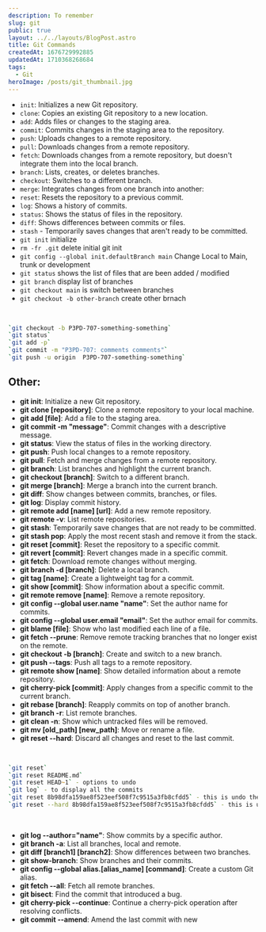 ```yaml
---
description: To remember
slug: git
public: true
layout: ../../layouts/BlogPost.astro
title: Git Commands
createdAt: 1676729992885
updatedAt: 1710368268684
tags:
  - Git
heroImage: /posts/git_thumbnail.jpg
---
```


- `init`: Initializes a new Git repository.
- `clone`: Copies an existing Git repository to a new location.
- `add`: Adds files or changes to the staging area.
- `commit`: Commits changes in the staging area to the repository.
- `push`: Uploads changes to a remote repository.
- `pull`: Downloads changes from a remote repository.
- `fetch`: Downloads changes from a remote repository, but doesn't integrate them into the local branch.
- `branch`: Lists, creates, or deletes branches.
- `checkout`: Switches to a different branch.
- `merge`: Integrates changes from one branch into another:
- `reset`: Resets the repository to a previous commit.
- `log`: Shows a history of commits.
- `status`: Shows the status of files in the repository.
- `diff`: Shows differences between commits or files.
- `stash` - Temporarily saves changes that aren't ready to be committed.
- `git init` initialize
- `rm -fr .git` delete initial git init
- `git config --global init.defaultBranch main` Change Local to Main, trunk or development
- `git status` shows the list of files that are been added / modified 
- `git branch` display list of branches
- `git checkout main` is switch between branches 
- `git checkout -b other-branch` create other brnach

<br>

```zsh
`git checkout -b P3PD-707-something-something`
`git status`
`git add -p`
`git commit -m "P3PD-707: comments comments"`
`git push -u origin  P3PD-707-something-something`
```

## Other:
- **git init**: Initialize a new Git repository.
- **git clone [repository]**: Clone a remote repository to your local machine.
- **git add [file]**: Add a file to the staging area.
- **git commit -m "message"**: Commit changes with a descriptive message.
- **git status**: View the status of files in the working directory.
- **git push**: Push local changes to a remote repository.
- **git pull**: Fetch and merge changes from a remote repository.
- **git branch**: List branches and highlight the current branch.
- **git checkout [branch]**: Switch to a different branch.
- **git merge [branch]**: Merge a branch into the current branch.
- **git diff**: Show changes between commits, branches, or files.
- **git log**: Display commit history.
- **git remote add [name] [url]**: Add a new remote repository.
- **git remote -v**: List remote repositories.
- **git stash**: Temporarily save changes that are not ready to be committed.
- **git stash pop**: Apply the most recent stash and remove it from the stack.
- **git reset [commit]**: Reset the repository to a specific commit.
- **git revert [commit]**: Revert changes made in a specific commit.
- **git fetch**: Download remote changes without merging.
- **git branch -d [branch]**: Delete a local branch.
- **git tag [name]**: Create a lightweight tag for a commit.
- **git show [commit]**: Show information about a specific commit.
- **git remote remove [name]**: Remove a remote repository.
- **git config --global user.name "name"**: Set the author name for commits.
- **git config --global user.email "email"**: Set the author email for commits.
- **git blame [file]**: Show who last modified each line of a file.
- **git fetch --prune**: Remove remote tracking branches that no longer exist on the remote.
- **git checkout -b [branch]**: Create and switch to a new branch.
- **git push --tags**: Push all tags to a remote repository.
- **git remote show [name]**: Show detailed information about a remote repository.
- **git cherry-pick [commit]**: Apply changes from a specific commit to the current branch.
- **git rebase [branch]**: Reapply commits on top of another branch.
- **git branch -r**: List remote branches.
- **git clean -n**: Show which untracked files will be removed.
- **git mv [old_path] [new_path]**: Move or rename a file.
- **git reset --hard**: Discard all changes and reset to the last commit.

<br>

```zsh
`git reset` 
`git reset README.md`
`git reset HEAD~1` - options to undo
`git log` - to display all the commits
`git reset 8b98dfa159ae8f523eef508f7c9515a3fb8cfdd5` - this is undo the commits
`git reset --hard 8b98dfa159ae8f523eef508f7c9515a3fb8cfdd5` - this is undo the commits and file changes as well
```

<br>

- **git log --author="name"**: Show commits by a specific author.
- **git branch -a**: List all branches, local and remote.
- **git diff [branch1] [branch2]**: Show differences between two branches.
- **git show-branch**: Show branches and their commits.
- **git config --global alias.[alias_name] [command]**: Create a custom Git alias.
- **git fetch --all**: Fetch all remote branches.
- **git bisect**: Find the commit that introduced a bug.
- **git cherry-pick --continue**: Continue a cherry-pick operation after resolving conflicts.
- **git commit --amend**: Amend the last commit with new



